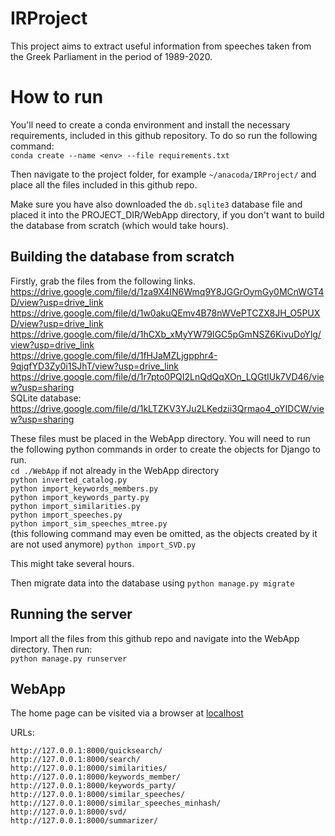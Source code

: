 # IRProject

This project aims to extract useful information from speeches taken from the Greek Parliament in the period of 1989-2020.

# How to run

You'll need to create a conda environment and install the necessary requirements, included in this github repository.
To do so run the following command:  
`conda create --name <env> --file requirements.txt`

Then navigate to the project folder, for example `~/anacoda/IRProject/` and place all the files included in this github repo.

Make sure you have also downloaded the `db.sqlite3` database file and placed it into the PROJECT_DIR/WebApp directory, if you don't want to build the database from scratch (which would take hours).

## Building the database from scratch

Firstly, grab the files from the following links.
https://drive.google.com/file/d/1za9X4IN6Wmq9Y8JGGrOymGy0MCnWGT4D/view?usp=drive_link  
https://drive.google.com/file/d/1w0akuQEmv4B78nWVePTCZX8JH_O5PUXD/view?usp=drive_link  
https://drive.google.com/file/d/1hCXb_xMyYW79IGC5pGmNSZ6KivuDoYlg/view?usp=drive_link  
https://drive.google.com/file/d/1fHJaMZLjgpphr4-9qjqfYD3Zy0i1SJhT/view?usp=drive_link  
https://drive.google.com/file/d/1r7pto0PQI2LnQdQqXOn_LQGtIUk7VD46/view?usp=sharing  
SQLite database: https://drive.google.com/file/d/1kLTZKV3YJu2LKedzii3Qrmao4_oYIDCW/view?usp=sharing  

These files must be placed in the WebApp directory.
You will need to run the following python commands in order to create the objects for Django to run.  
`cd ./WebApp` if not already in the WebApp directory  
`python inverted_catalog.py`  
`python import_keywords_members.py`  
`python import_keywords_party.py`  
`python import_similarities.py`  
`python import_speeches.py`  
`python import_sim_speeches_mtree.py`  
(this following command may even be omitted, as the objects created by it are not used anymore) `python import_SVD.py`  

This might take several hours.


Then migrate data into the database using 
`python manage.py migrate`

## Running the server

Import all the files from this github repo and navigate into the WebApp directory. 
Then run:  
`python manage.py runserver`

## WebApp

The home page can be visited via a browser at [localhost](http://127.0.0.1:8000/)  

URLs:  
```
http://127.0.0.1:8000/quicksearch/  
http://127.0.0.1:8000/search/  
http://127.0.0.1:8000/similarities/  
http://127.0.0.1:8000/keywords_member/  
http://127.0.0.1:8000/keywords_party/  
http://127.0.0.1:8000/similar_speeches/  
http://127.0.0.1:8000/similar_speeches_minhash/  
http://127.0.0.1:8000/svd/  
http://127.0.0.1:8000/summarizer/  
```